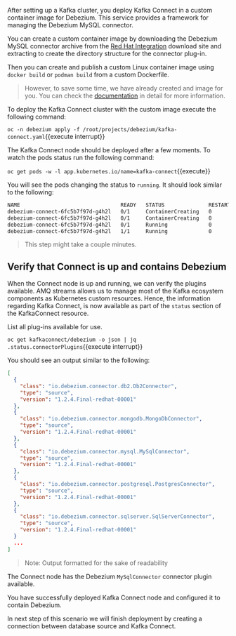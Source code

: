 After setting up a Kafka cluster, you deploy Kafka Connect in a custom container image for Debezium. This service provides a framework for managing the Debezium MySQL connector.

You can create a custom container image by downloading the Debezium MySQL connector archive from the [Red Hat Integration](https://access.redhat.com/jbossnetwork/restricted/listSoftware.html?product=red.hat.integration&downloadType=distributions) download site and extracting to create the directory structure for the connector plug-in.

Then you can create and publish a custom Linux container image using `docker build` or `podman build` from a custom Dockerfile.

> However, to save some time, we have already created and image for you. You can check the [documentation](https://access.redhat.com/documentation/en-us/red_hat_integration/2020-q3/html-single/getting_started_with_debezium/index#deploying-kafka-connect) in detail for more information.

To deploy the Kafka Connect cluster with the custom image execute the following command:

``oc -n debezium apply -f /root/projects/debezium/kafka-connect.yaml``{{execute interrupt}}

The Kafka Connect node should be deployed after a few moments. To watch the pods status run the following command:

``oc get pods -w -l app.kubernetes.io/name=kafka-connect``{{execute}}

You will see the pods changing the status to `running`. It should look similar to the following:

```bash
NAME                                READY   STATUS              RESTARTS   AGE
debezium-connect-6fc5b7f97d-g4h2l   0/1     ContainerCreating   0          3s
debezium-connect-6fc5b7f97d-g4h2l   0/1     ContainerCreating   0          9s
debezium-connect-6fc5b7f97d-g4h2l   0/1     Running             0          25s
debezium-connect-6fc5b7f97d-g4h2l   1/1     Running             0          90s
```

> This step might take a couple minutes.

## Verify that Connect is up and contains Debezium

When the Connect node is up and running, we can verify the plugins available. AMQ streams allows us to manage most of the Kafka ecosystem components as Kubernetes custom resources. Hence, the information regarding Kafka Connect, is now available as part of the `status` section of the KafkaConnect resource.

List all plug-ins available for use.

``oc get kafkaconnect/debezium -o json | jq .status.connectorPlugins``{{execute interrupt}}

You should see an output similar to the following:

```json
[
  {
    "class": "io.debezium.connector.db2.Db2Connector",
    "type": "source",
    "version": "1.2.4.Final-redhat-00001"
  },
  {
    "class": "io.debezium.connector.mongodb.MongoDbConnector",
    "type": "source",
    "version": "1.2.4.Final-redhat-00001"
  },
  {
    "class": "io.debezium.connector.mysql.MySqlConnector",
    "type": "source",
    "version": "1.2.4.Final-redhat-00001"
  },
  {
    "class": "io.debezium.connector.postgresql.PostgresConnector",
    "type": "source",
    "version": "1.2.4.Final-redhat-00001"
  },
  {
    "class": "io.debezium.connector.sqlserver.SqlServerConnector",
    "type": "source",
    "version": "1.2.4.Final-redhat-00001"
  }
  ...
]
```

> Note: Output formatted for the sake of readability

The Connect node has the Debezium `MySqlConnector` connector plugin available.

You have successfully deployed Kafka Connect node and configured it to contain Debezium.

In next step of this scenario we will finish deployment by creating a connection between database source and Kafka Connect.
